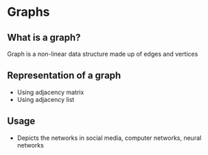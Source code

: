 # Graphs

## What is a graph?
Graph is a  non-linear data structure made up of edges and vertices

## Representation of a graph
- Using adjacency matrix
- Using adjacency list

## Usage 
- Depicts the networks in social media, computer networks, neural networks
